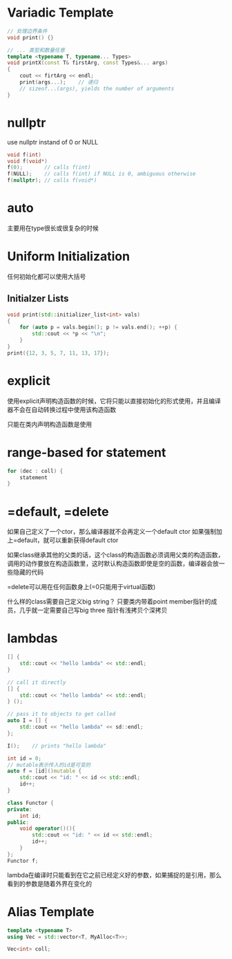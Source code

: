 # Variadic Template

```C++
// 处理边界条件
void print() {}

// ... 类型和数量任意
template <typename T, typename... Types>
void printX(const T& firstArg, const Types&... args)
{
	cout << firtArg << endl;
	print(args...);    // 递归
	// sizeof...(args), yields the number of arguments
}
```

# nullptr

use nullptr instand of 0 or NULL
```C++
void f(int)
void f(void*)
f(0);       // calls f(int)
f(NULL);    // calls f(int) if NULL is 0, ambiguous otherwise
f(nullptr); // calls f(void*)
```

# auto
主要用在type很长或很复杂的时候

# Uniform Initialization
任何初始化都可以使用大括号

## Initialzer Lists

```C++
void print(std::initializer_list<int> vals)
{
	for (auto p = vals.begin(); p != vals.end(); ++p) {
		std::cout << *p << "\n";
	}
}
print({12, 3, 5, 7, 11, 13, 17});
```

# explicit

使用explicit声明构造函数的时候，它将只能以直接初始化的形式使用，并且编译器不会在自动转换过程中使用该构造函数

只能在类内声明构造函数是使用

# range-based for statement

```C++
for (dec : coll) {
	statement
}
```

# =default, =delete

如果自己定义了一个ctor，那么编译器就不会再定义一个default ctor
如果强制加上=default，就可以重新获得default ctor

如果class继承其他的父类的话，这个class的构造函数必须调用父类的构造函数，调用的动作要放在构造函数里，这时默认构造函数即使是空的函数，编译器会放一些隐藏的代码

=delete可以用在任何函数身上(=0只能用于virtual函数)

什么样的class需要自己定义big string？
只要类内带着point member指针的成员，几乎就一定需要自己写big three
指针有浅拷贝个深拷贝

# lambdas

```C++
[] {
	std::cout << "hello lambda" << std::endl;
}

// call it directly
[] {
	std::cout << "hello lambda" << std::endl;
} ();

// pass it to objects to get called
auto I = [] {
	std::cout << "hello lambda" << sd::endl;
};

I();    // prints "hello lambda"
```

```C++
int id = 0;
// mutable表示传入的id是可变的
auto f = [id]()mutable {
	std::cout << "id: " << id << std::endl;
	id++;
}

class Functor {
private:
	int id;
public:
	void operator()(){
		std::cout << "id: " << id << std::endl;
		id++;
	}
};
Functor f;
```

lambda在编译时只能看到在它之前已经定义好的参数，如果捕捉的是引用，那么看到的参数是随着外界在变化的

# Alias Template

```C++
template <typename T>
using Vec = std::vector<T, MyAlloc<T>>;

Vec<int> coll;
```
















